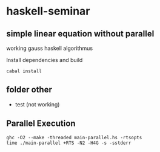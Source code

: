 # haskell-seminar

## simple linear equation without parallel

working gauss haskell algorithmus


Install dependencies and build
```
cabal install
```

## folder other

* test (not working)

## Parallel Execution

```
ghc -O2 --make -threaded main-parallel.hs -rtsopts
time ./main-parallel +RTS -N2 -H4G -s -sstderr
```

